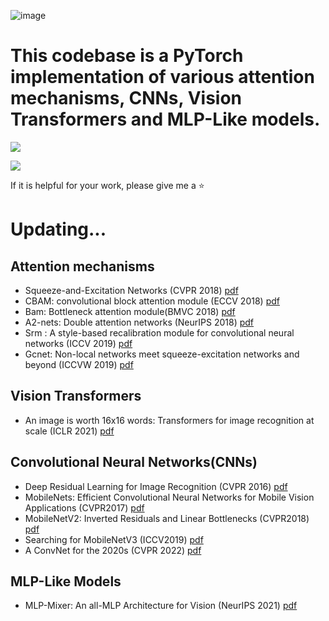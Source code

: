 ![image](https://github.com/changzy00/pytorch-attention/blob/master/images/logo.jpg)
# This codebase is a PyTorch implementation of various attention mechanisms, CNNs, Vision Transformers and MLP-Like models.

![](https://img.shields.io/badge/python->=v3.0-yellowgreen)

![](https://img.shields.io/badge/pytorch->=v1.5-yellowgreen)

If it is helpful for your work, please give me a ⭐

# Updating...

## Attention mechanisms

* Squeeze-and-Excitation Networks (CVPR 2018) [pdf](https://arxiv.org/pdf/1709.01507)
* CBAM: convolutional block attention module (ECCV 2018) [pdf](https://openaccess.thecvf.com/content_ECCV_2018/papers/Sanghyun_Woo_Convolutional_Block_Attention_ECCV_2018_paper.pdf) 
* Bam: Bottleneck attention module(BMVC 2018) [pdf](http://bmvc2018.org/contents/papers/0092.pdf)
* A2-nets: Double attention networks (NeurIPS 2018) [pdf](https://arxiv.org/pdf/1810.11579)
* Srm : A style-based recalibration module for convolutional neural networks (ICCV 2019)  [pdf](https://arxiv.org/pdf/1903.10829) 
* Gcnet: Non-local networks meet squeeze-excitation networks and beyond (ICCVW 2019) [pdf](https://arxiv.org/pdf/1904.11492)

## Vision Transformers

* An image is worth 16x16 words: Transformers for image recognition at scale (ICLR 2021) [pdf](https://arxiv.org/pdf/2010.11929)

## Convolutional Neural Networks(CNNs)

* Deep Residual Learning for Image Recognition (CVPR 2016) [pdf](https://arxiv.org/abs/1512.03385)
* MobileNets: Efficient Convolutional Neural Networks for Mobile Vision Applications (CVPR2017) [pdf](https://arxiv.org/pdf/1704.04861.pdf)
* MobileNetV2: Inverted Residuals and Linear Bottlenecks (CVPR2018) [pdf](https://arxiv.org/abs/1801.04381)
* Searching for MobileNetV3 (ICCV2019) [pdf](https://arxiv.org/pdf/1905.02244)
* A ConvNet for the 2020s (CVPR 2022) [pdf](https://arxiv.org/abs/2201.03545)

## MLP-Like Models

* MLP-Mixer: An all-MLP Architecture for Vision (NeurIPS 2021) [pdf](https://arxiv.org/pdf/2105.01601.pdf)

